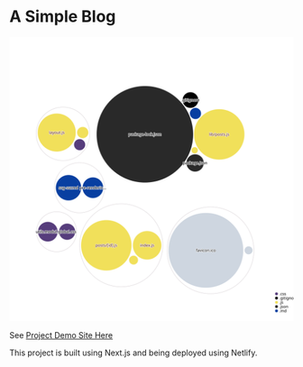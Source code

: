 # A Simple Blog

![Visualization of the codebase](./diagram.svg)

See [Project Demo Site Here](https://cyyeh-blog.netlify.app/)

This project is built using Next.js and being deployed using Netlify.
